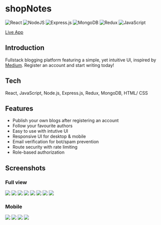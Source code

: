 # shopNotes
![React](https://img.shields.io/badge/react-%2320232a.svg?style=for-the-badge&logo=react&logoColor=%2361DAFB)
![NodeJS](https://img.shields.io/badge/node.js-6DA55F?style=for-the-badge&logo=node.js&logoColor=white)
![Express.js](https://img.shields.io/badge/express.js-%23404d59.svg?style=for-the-badge&logo=express&logoColor=%2361DAFB)
![MongoDB](https://img.shields.io/badge/MongoDB-%234ea94b.svg?style=for-the-badge&logo=mongodb&logoColor=white)
![Redux](https://img.shields.io/badge/redux-%23593d88.svg?style=for-the-badge&logo=redux&logoColor=white)
![JavaScript](https://img.shields.io/badge/javascript-%23323330.svg?style=for-the-badge&logo=javascript&logoColor=%23F7DF1E)

[Live App](https://devblog-zijp.onrender.com/)

## Introduction
Fullstack blogging platform featuring a simple, yet intuitive UI, inspired by [Medium](https://medium.com/). Register an account and start writing today!

## Tech
React, JavaScript, Node.js, Express.js, Redux, MongoDB, HTML/ CSS

## Features
<ul>
  <li>Publish your own blogs after registering an account</li>
  <li>Follow your favourite authors</li>
  <li>Easy to use with intutive UI</li>
  <li>Responsive UI for desktop & mobile</li> 
  <li>Email verification for bot/spam prevention</li>  
  <li>Route security with rate limiting</li>  
  <li>Role-based authorization</li>  
</ul>

## Screenshots
### Full view
<img src="public/home.png">
<img src="public/post.png">
<img src="public/create_post.png">
<img src="public/update_post.png">
<img src="public/users.png">
<img src="public/edit_profile.png">
<img src="public/signin.png">
<img src="public/verification.png">

### Mobile
<img src="public/mobile_home.png">
<img src="public/mobile_post.png">
<img src="public/mobile_create_post.png">
<img src="public/mobile_user.png">
